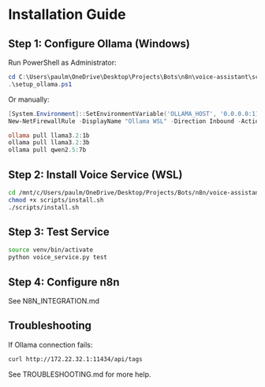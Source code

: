 # Installation Guide

## Step 1: Configure Ollama (Windows)

Run PowerShell as Administrator:

```powershell
cd C:\Users\paulm\OneDrive\Desktop\Projects\Bots\n8n\voice-assistant\scripts
.\setup_ollama.ps1
```

Or manually:
```powershell
[System.Environment]::SetEnvironmentVariable('OLLAMA_HOST', '0.0.0.0:11434', 'User')
New-NetFirewallRule -DisplayName "Ollama WSL" -Direction Inbound -Action Allow -Protocol TCP -LocalPort 11434

ollama pull llama3.2:1b
ollama pull llama3.2:3b
ollama pull qwen2.5:7b
```

## Step 2: Install Voice Service (WSL)

```bash
cd /mnt/c/Users/paulm/OneDrive/Desktop/Projects/Bots/n8n/voice-assistant
chmod +x scripts/install.sh
./scripts/install.sh
```

## Step 3: Test Service

```bash
source venv/bin/activate
python voice_service.py test
```

## Step 4: Configure n8n

See N8N_INTEGRATION.md

## Troubleshooting

If Ollama connection fails:
```bash
curl http://172.22.32.1:11434/api/tags
```

See TROUBLESHOOTING.md for more help.
